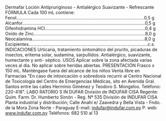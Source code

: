 Dermafar 
Loción
Antipruriginoso - Antialérgico
Suavizante - Refrescante
FÓRMULA
Cada 100 mL contiene: 
Fenol......................................................................................................0,5 g
Alcanfor..................................................................................................0,5 g
Difenhidramina HCl................................................................................0,4 g
Oxido de Zinc.........................................................................................8,0 g
Neocalamina..........................................................................................8,0 g
Excipientes...............................................................................................c.s.
INDICACIONES
Urticaria, tratamiento sintomático del prurito, picaduras de insectos, eritema 
solar,  sudamina,  sarpullidos.  Antialérgico,  suavizante,  humectante  y  anti-
séptico. 
USOS
Aplicar sobre la zona afectada varias veces al dia. 
No aplicar sobre heridas abiertas.
PRESENTACIÓN 
Frasco x 150 mL.
Manténgase fuera del alcance de los niños
Venta libre en Farmacias
"En  caso  de  intoxicación  o  sobredosis  recurrir  al  Centro  Nacional  de 
Toxicología  del  Centro  de  Emergencias  Médicas,  sito  en  Avenida  Gral. 
Santos  entre  las  calles  Herminio  Giménez  y  Teodoro  S.  Mongelos.
Teléfono:  220-418".
LABO RATORIO S 
IN DUFAR
División de  INDUFAR CISA
Regente: Quím. Farm.
Dr. Humberto Simón - Reg. Nº 535
División de INDUFAR CISA
Planta industrial y distribución;
Calle Anahí e/ Zaavedra y 
Bella Vista - Fndo. de la Mora
Zona Norte - Paraguay
E-mail: indufar@indufar.com.py
P. web: www.indufar.com.py
Teléfonos: 682 510 al 13